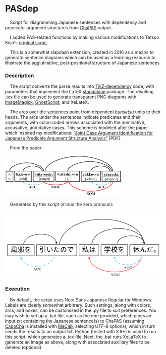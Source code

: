 # PASdep

<p>&nbsp;&nbsp;&nbsp;&nbsp;Script for diagramming Japanese sentences with dependency and predicate-argument structures from <a href="https://github.com/yotarow/chapas">ChaPAS</a> output.</p>

<p>&nbsp;&nbsp;&nbsp;&nbsp;I added PAS-related functions by making various modifications to Tetsuo Kiso's <a href="https://github.com/tetsuok/cabocha-to-tikz-deptree">original script</a>.</p>

<p>&nbsp;&nbsp;&nbsp;&nbsp;This is a somewhat slapdash extension, created in 2016 as a means to generate sentence diagrams which can be used as a learning resource to illustrate the agglutinative, post-positional structure of Japanese sentences.

<h3>Description</h3>
<p>&nbsp;&nbsp;&nbsp;&nbsp;The script converts the parse results into <a href="http://sourceforge.net/projects/tikz-dependency/" rel="nofollow">TikZ-dependency</a> code, with parameters that implement the LaTeX <a href="http://www.ctan.org/pkg/standalone" rel="nofollow">standalone</a> package. The resulting .tex file can be used to generate transparent PNG diagrams with <a href="https://www.imagemagick.org/script/index.php">ImageMagick</a>, <a href="https://www.ghostscript.com/">GhostScript</a>, and XeLateX.</p>

<p>&nbsp;&nbsp;&nbsp;&nbsp;The arcs over the sentences point from dependent <a href="http://universaldependencies.org/docsv1/ja/overview/introduction.html#bunsetsu-unit-base-phrase"><i>bunsetsu</i></a> units to their heads. The arcs under the sentences indicate predicates and their arguments, with color-coded arrows associated with the nominative, accusative, and dative cases. This scheme is modeled after the paper which inspired my modifications: <a href="http://aclweb.org/anthology/P15-1093">"Joint Case Argument Identification for
Japanese Predicate Argument Structure Analysis"</a> [PDF]</p>

<p>
&nbsp;&nbsp;&nbsp;&nbsp;From the paper:

<img src="template.png"></p>
<p>
&nbsp;&nbsp;&nbsp;&nbsp;Generated by this script (minus the zero pronoun):

<img src="output.png"></p>

<h3>Execution</h3>

<p>&nbsp;&nbsp;&nbsp;&nbsp;By default, the script uses Noto Sans Japanese Regular for Windows. Labels are clearly somewhat arbitrary. Such settings, along with colors, arcs, and boxes, can be customized in the .py file to suit preferences. You may wish to set up a .bat file, such as the one provided, which pipes an input.txt containing the Japanese sentence(s) to ChaPAS (assuming <a href="http://taku910.github.io/cabocha/">CaboCha</a> is installed with <a href="http://taku910.github.io/mecab/">MeCab</a>, selecting UTF-8 options), which in turn sends the results to an output.txt. Python (tested with 3.6+) is used to run this script, which generates a .tex file. Next, the .bat runs XeLaTeX to generate an image as above, along with associated auxiliary files to be deleted (optional).</p>
